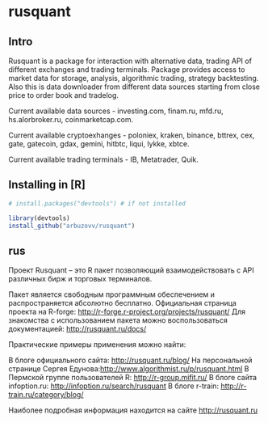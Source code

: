 # rusquant

## Intro



Rusquant is a package for interaction with alternative data, trading API of different exchanges and trading terminals.
Package provides access to market data for storage, analysis, algorithmic trading, strategy backtesting.
Also this is data downloader from different data sources starting from close price to order book and tradelog. 


Current available data sources - investing.com, finam.ru, mfd.ru, hs.alorbroker.ru, coinmarketcap.com. 

Current available cryptoexhanges - poloniex, kraken, binance, bttrex, cex, gate, gatecoin, gdax, gemini, hitbtc, liqui, lykke, xbtce. 

Current available trading terminals - IB, Metatrader, Quik. 

## Installing in [R]

```R
# install.packages("devtools") # if not installed

library(devtools)
install_github("arbuzovv/rusquant")
```



## rus

Проект Rusquant – это  R пакет позволяющий взаимодействовать с API различных бирж и торговых терминалов.

Пакет является свободным программным обеспечением и распространяется абсолютно бесплатно.
Официальная страница проекта на R-forge: http://r-forge.r-project.org/projects/rusquant/
Для знакомства c использованием пакета можно воспользоваться документацией: http://rusquant.ru/docs/

Практические примеры применения можно найти:

В блоге официального сайта: http://rusquant.ru/blog/
На персональной странице Сергея Едунова:http://www.algorithmist.ru/p/rusquant.html
В Пермской группе пользователей R: http://r-group.mifit.ru/
В блоге сайта infoption.ru:  http://infoption.ru/search/rusquant
В блоге r-train: http://r-train.ru/category/blog/

Наиболее подробная информация находится на сайте http://rusquant.ru
